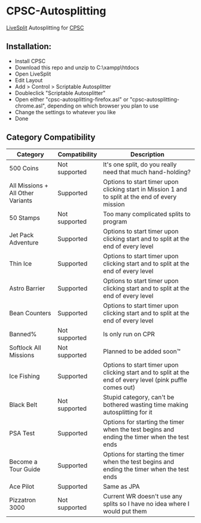 # CPSC-Autosplitting
[LiveSplit](http://livesplit.github.io/) Autosplitting for [CPSC](https://github.com/Thestickman391/CPSC)

## Installation: 
  - Install CPSC
  - Download this repo and unzip to C:\xampp\htdocs
  - Open LiveSplit
  - Edit Layout
  - Add > Control > Scriptable Autosplitter
  - Doubleclick "Scriptable Autosplitter"
  - Open either "cpsc-autosplitting-firefox.asl" or "cpsc-autosplitting-chrome.asl", depending on which browser you plan to use
  - Change the settings to whatever you like
  - Done
  
## Category Compatibility 

| Category  | Compatibility | Description |
| ------------- | ------------- | ------------- |
| 500 Coins  | Not supported  | It's one split, do you really need that much hand-holding?  |
| All Missions + All Other Variants  | Supported  | Options to start timer upon clicking start in Mission 1 and to split at the end of every mission  |
| 50 Stamps | Not supported | Too many complicated splits to program |
| Jet Pack Adventure | Supported | Options to start timer upon clicking start and to split at the end of every level |
| Thin Ice | Supported | Options to start timer upon clicking start and to split at the end of every level |
| Astro Barrier | Supported | Options to start timer upon clicking start and to split at the end of every level |
| Bean Counters | Supported | Options to start timer upon clicking start and to split at the end of every level |
| Banned% | Not supported | Is only run on CPR |
| Softlock All Missions | Not supported | Planned to be added soon™ |
| Ice Fishing | Supported | Options to start timer upon clicking start and to split at the end of every level (pink puffle comes out) |
| Black Belt | Not supported | Stupid category, can't be bothered wasting time making autosplitting for it |
| PSA Test | Supported | Options for starting the timer when the test begins and ending the timer when the test ends |
| Become a Tour Guide | Supported | Options for starting the timer when the test begins and ending the timer when the test ends |
| Ace Pilot | Supported | Same as JPA |
| Pizzatron 3000 | Not supported | Current WR doesn't use any splits so I have no idea where I would put them |




